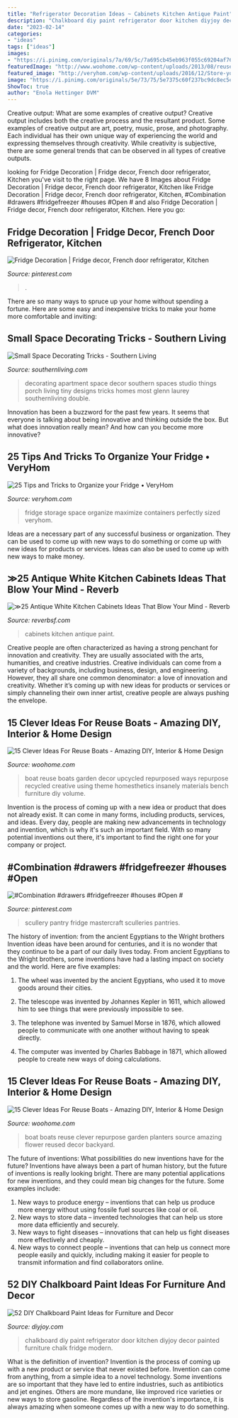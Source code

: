 ```yaml
---
title: "Refrigerator Decoration Ideas ~ Cabinets Kitchen Antique Paint"
description: "Chalkboard diy paint refrigerator door kitchen diyjoy decor painted furniture chalk fridge modern"
date: "2023-02-14"
categories:
- "ideas"
tags: ["ideas"]
images:
- "https://i.pinimg.com/originals/7a/69/5c/7a695cb45eb963f055c69204af76f901.jpg"
featuredImage: "http://www.woohome.com/wp-content/uploads/2013/08/reuse-old-boat-4-1.jpg"
featured_image: "http://veryhom.com/wp-content/uploads/2016/12/Store-your-food-in-perfectly-sized-containers-to-maximize-the-storage-space-in-your-fridge.jpg"
image: "https://i.pinimg.com/originals/5e/73/75/5e7375c60f237bc9dc8ec5e168da6cb2.jpg"
ShowToc: true
author: "Enola Hettinger DVM"
---
```



Creative output: What are some examples of creative output?
Creative output includes both the creative process and the resultant product. Some examples of creative output are art, poetry, music, prose, and photography. Each individual has their own unique way of experiencing the world and expressing themselves through creativity. While creativity is subjective, there are some general trends that can be observed in all types of creative outputs.

	

		
looking for Fridge Decoration | Fridge decor, French door refrigerator, Kitchen you've visit to the right page. We have 8 Images about Fridge Decoration | Fridge decor, French door refrigerator, Kitchen like Fridge Decoration | Fridge decor, French door refrigerator, Kitchen, #Combination #drawers #fridgefreezer #houses #Open # and also Fridge Decoration | Fridge decor, French door refrigerator, Kitchen. Here you go:
		
    
## Fridge Decoration | Fridge Decor, French Door Refrigerator, Kitchen

<img loading=lazy src="https://i.pinimg.com/originals/5e/73/75/5e7375c60f237bc9dc8ec5e168da6cb2.jpg" onerror="this.onerror=null;this.src='https://tse2.mm.bing.net/th?id=OIP.bAaPw77bI3Wv5HXcXujgPAHaNK&amp;pid=15.1';" alt="Fridge Decoration | Fridge decor, French door refrigerator, Kitchen">

_Source: pinterest.com_

>. 

	

There are so many ways to spruce up your home without spending a fortune. Here are some easy and inexpensive tricks to make your home more comfortable and inviting:

    
## Small Space Decorating Tricks - Southern Living

<img loading=lazy src="https://img1.southernliving.timeinc.net/sites/default/files/styles/4_3_horizontal_inbody_900x506/public/image/2016/12/main/small-space-decorating-2016-2400501_popli4452.jpg?itok=IfcCB8_i" onerror="this.onerror=null;this.src='https://tse3.mm.bing.net/th?id=OIP.LwxUIWrt3ygkGuoJZYXXOQHaE8&amp;pid=15.1';" alt="Small Space Decorating Tricks - Southern Living">

_Source: southernliving.com_

>decorating apartment space decor southern spaces studio things porch living tiny designs tricks homes most glenn laurey southernliving double. 

	

Innovation has been a buzzword for the past few years. It seems that everyone is talking about being innovative and thinking outside the box. But what does innovation really mean? And how can you become more innovative?

    
## 25 Tips And Tricks To Organize Your Fridge • VeryHom

<img loading=lazy src="http://veryhom.com/wp-content/uploads/2016/12/Store-your-food-in-perfectly-sized-containers-to-maximize-the-storage-space-in-your-fridge.jpg" onerror="this.onerror=null;this.src='https://tse1.mm.bing.net/th?id=OIP.9kVirUXxKp6PjJZMLiby5gHaLF&amp;pid=15.1';" alt="25 Tips and Tricks to Organize your Fridge • VeryHom">

_Source: veryhom.com_

>fridge storage space organize maximize containers perfectly sized veryhom. 

	

Ideas are a necessary part of any successful business or organization. They can be used to come up with new ways to do something or come up with new ideas for products or services. Ideas can also be used to come up with new ways to make money.

    
## ≫25 Antique White Kitchen Cabinets Ideas That Blow Your Mind - Reverb

<img loading=lazy src="https://i2.wp.com/www.reverbsf.com/wp-content/uploads/2017/04/Best-Paint-Color-For-Off-White-Kitchen-Cabinets.jpg?resize=700%2C933" onerror="this.onerror=null;this.src='https://tse4.mm.bing.net/th?id=OIP.h1RcoWpXyEtGqCR8QUcX2wHaJ3&amp;pid=15.1';" alt="≫25 Antique White Kitchen Cabinets Ideas That Blow Your Mind - Reverb">

_Source: reverbsf.com_

>cabinets kitchen antique paint. 

	

Creative people are often characterized as having a strong penchant for innovation and creativity. They are usually associated with the arts, humanities, and creative industries. Creative individuals can come from a variety of backgrounds, including business, design, and engineering. However, they all share one common denominator: a love of innovation and creativity. Whether it’s coming up with new ideas for products or services or simply channeling their own inner artist, creative people are always pushing the envelope.

    
## 15 Clever Ideas For Reuse Boats - Amazing DIY, Interior &amp; Home Design

<img loading=lazy src="http://www.woohome.com/wp-content/uploads/2013/08/reuse-old-boat-4-1.jpg" onerror="this.onerror=null;this.src='https://tse2.mm.bing.net/th?id=OIP.ODlo61a26HwKNlyD3BdpswHaKW&amp;pid=15.1';" alt="15 Clever Ideas For Reuse Boats - Amazing DIY, Interior &amp; Home Design">

_Source: woohome.com_

>boat reuse boats garden decor upcycled repurposed ways repurpose recycled creative using theme homesthetics insanely materials bench furniture diy volume. 

	

Invention is the process of coming up with a new idea or product that does not already exist. It can come in many forms, including products, services, and ideas. Every day, people are making new advancements in technology and invention, which is why it's such an important field. With so many potential inventions out there, it's important to find the right one for your company or project.

    
## #Combination #drawers #fridgefreezer #houses #Open #

<img loading=lazy src="https://i.pinimg.com/originals/7a/69/5c/7a695cb45eb963f055c69204af76f901.jpg" onerror="this.onerror=null;this.src='https://tse3.mm.bing.net/th?id=OIP.awKidlv7ftJrB8qd9IElLgHaLH&amp;pid=15.1';" alt="#Combination #drawers #fridgefreezer #houses #Open #">

_Source: pinterest.com_

>scullery pantry fridge mastercraft sculleries pantries. 

	

The history of invention: from the ancient Egyptians to the Wright brothers
Invention ideas have been around for centuries, and it is no wonder that they continue to be a part of our daily lives today. From ancient Egyptians to the Wright brothers, some inventions have had a lasting impact on society and the world. Here are five examples:
1) The wheel was invented by the ancient Egyptians, who used it to move goods around their cities.

2) The telescope was invented by Johannes Kepler in 1611, which allowed him to see things that were previously impossible to see.

3) The telephone was invented by Samuel Morse in 1876, which allowed people to communicate with one another without having to speak directly.

4) The computer was invented by Charles Babbage in 1871, which allowed people to create new ways of doing calculations.

    
## 15 Clever Ideas For Reuse Boats - Amazing DIY, Interior &amp; Home Design

<img loading=lazy src="http://www.woohome.com/wp-content/uploads/2013/08/reuse-old-boat-2-1.jpg" onerror="this.onerror=null;this.src='https://tse1.mm.bing.net/th?id=OIP.irbRuTfgcFdjZ3A3w_SD1wHaIZ&amp;pid=15.1';" alt="15 Clever Ideas For Reuse Boats - Amazing DIY, Interior &amp; Home Design">

_Source: woohome.com_

>boat boats reuse clever repurpose garden planters source amazing flower reused decor backyard. 

	

The future of inventions: What possibilities do new inventions have for the future?
Inventions have always been a part of human history, but the future of inventions is really looking bright. There are many potential applications for new inventions, and they could mean big changes for the future. Some examples include:
1. New ways to produce energy – inventions that can help us produce more energy without using fossile fuel sources like coal or oil.
2. New ways to store data – invented technologies that can help us store more data efficiently and securely.
3. New ways to fight diseases – innovations that can help us fight diseases more effectively and cheaply.
4. New ways to connect people – inventions that can help us connect more people easily and quickly, including making it easier for people to transmit information and find collaborators online.

    
## 52 DIY Chalkboard Paint Ideas For Furniture And Decor

<img loading=lazy src="http://diyjoy.com/wp-content/uploads/2016/01/DIY-Chalkboard-Refrigerator.jpg" onerror="this.onerror=null;this.src='https://tse3.mm.bing.net/th?id=OIP.wLCWTGG4QpGLMds3771aKAHaLE&amp;pid=15.1';" alt="52 DIY Chalkboard Paint Ideas for Furniture and Decor">

_Source: diyjoy.com_

>chalkboard diy paint refrigerator door kitchen diyjoy decor painted furniture chalk fridge modern. 

	

What is the definition of invention?
Invention is the process of coming up with a new product or service that never existed before. Invention can come from anything, from a simple idea to a novel technology. Some inventions are so important that they have led to entire industries, such as antibiotics and jet engines. Others are more mundane, like improved rice varieties or new ways to store gasoline. Regardless of the invention's importance, it is always amazing when someone comes up with a new way to do something.

